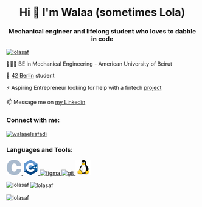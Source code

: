 <h1 align="center">Hi 👋 I'm Walaa (sometimes Lola)</h1>
<h3 align="center">Mechanical engineer and lifelong student who loves to dabble in code</h3>

<p align="left"> <a href="https://github.com/ryo-ma/github-profile-trophy&theme=onedark"><img src="https://github-profile-trophy.vercel.app/?username=lolasaf&theme=onedark" alt="lolasaf" /></a> </p>

👩🏻‍🎓 BE in Mechanical Engineering - American University of Beirut

🔭 [42 Berlin](https://42berlin.de/) student

⚡ Aspiring Entrepreneur looking for help with a fintech [project](https://www.seentech.sa/)

📫 Message me on [my Linkedin](https://www.linkedin.com/in/walaaelsafadi/)

<h3 align="left">Connect with me:</h3>
<p align="left">
<a href="https://linkedin.com/in/walaaelsafadi" target="blank"><img align="center" src="https://raw.githubusercontent.com/rahuldkjain/github-profile-readme-generator/master/src/images/icons/Social/linked-in-alt.svg" alt="walaaelsafadi" height="30" width="40" /></a>
</p>

<h3 align="left">Languages and Tools:</h3>
<p align="left"> <a href="https://www.cprogramming.com/" target="_blank" rel="noreferrer"> <img src="https://raw.githubusercontent.com/devicons/devicon/master/icons/c/c-original.svg" alt="c" width="40" height="40"/> </a> <a href="https://www.w3schools.com/cpp/" target="_blank" rel="noreferrer"> <img src="https://raw.githubusercontent.com/devicons/devicon/master/icons/cplusplus/cplusplus-original.svg" alt="cplusplus" width="40" height="40"/> </a> <a href="https://www.figma.com/" target="_blank" rel="noreferrer"> <img src="https://www.vectorlogo.zone/logos/figma/figma-icon.svg" alt="figma" width="40" height="40"/> </a> <a href="https://git-scm.com/" target="_blank" rel="noreferrer"> <img src="https://www.vectorlogo.zone/logos/git-scm/git-scm-icon.svg" alt="git" width="40" height="40"/> </a> <a href="https://www.linux.org/" target="_blank" rel="noreferrer"> <img src="https://raw.githubusercontent.com/devicons/devicon/master/icons/linux/linux-original.svg" alt="linux" width="40" height="40"/> </a> </p>

<p><img align="left" src="https://github-readme-stats.vercel.app/api/top-langs?username=lolasaf&show_icons=true&locale=en&layout=compact" alt="lolasaf" /></p>

<p>&nbsp;<img align="center" src="https://github-readme-stats.vercel.app/api?username=lolasaf&show_icons=true&locale=en" alt="lolasaf" /></p>

<p><img align="center" src="https://github-readme-streak-stats.herokuapp.com/?user=lolasaf&" alt="lolasaf" /></p>
